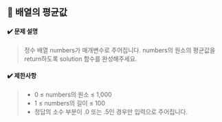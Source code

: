 ## :blue_book: 배열의 평균값

#### :heavy_check_mark: 문제 설명 
> 정수 배열 numbers가 매개변수로 주어집니다. numbers의 원소의 평균값을 return하도록 solution 함수를 완성해주세요.

#### :heavy_check_mark: 제한사항
> * 0 ≤ numbers의 원소 ≤ 1,000
> * 1 ≤ numbers의 길이 ≤ 100
> * 정답의 소수 부분이 .0 또는 .5인 경우만 입력으로 주어집니다.
